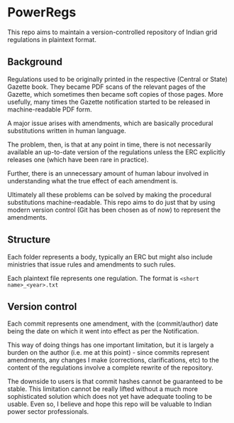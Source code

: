 # PowerRegs
This repo aims to maintain a version-controlled repository of Indian grid regulations in plaintext format. 

## Background
Regulations used to be originally printed in the respective (Central or State) Gazette book. They became PDF scans of the relevant pages of the Gazette, which sometimes then became soft copies of those pages. More usefully, many times the Gazette notification started to be released in machine-readable PDF form.

A major issue arises with amendments, which are basically procedural substitutions written in human language.

The problem, then, is that at any point in time, there is not necessarily available an up-to-date version of the regulations unless the ERC explicitly releases one (which have been rare in practice).

Further, there is an unnecessary amount of human labour involved in understanding what the true effect of each amendment is.

Ultimately all these problems can be solved by making the procedural substitutions machine-readable. This repo aims to do just that by using modern version control (Git has been chosen as of now) to represent the amendments.

## Structure
Each folder represents a body, typically an ERC but might also include ministries that issue rules and amendments to such rules.

Each plaintext file represents one regulation. The format is `<short name>_<year>.txt`

## Version control
Each commit represents one amendment, with the (commit/author) date being the date on which it went into effect as per the Notification.

This way of doing things has one important limitation, but it is largely a burden on the author (i.e. me at this point) - since commits represent amendments, any changes I make (corrections, clarifications, etc) to the content of the regulations involve a complete rewrite of the repository. 

The downside to users is that commit hashes cannot be guaranteed to be stable. This limitation cannot be really lifted without a much more sophisticated solution which does not yet have adequate tooling to be usable. Even so, I believe and hope this repo will be valuable to Indian power sector professionals.


